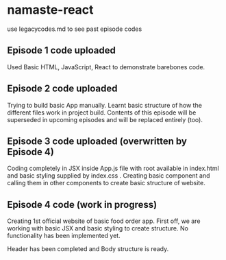 # namaste-react

use legacycodes.md to see past episode codes

## Episode 1 code uploaded

Used Basic HTML, JavaScript, React to demonstrate barebones code.

## Episode 2 code uploaded

Trying to build basic App manually. Learnt basic structure of how the different files work in project build. Contents of this episode will be superseded in upcoming episodes and will be replaced entirely (too).

## Episode 3 code uploaded (overwritten by Episode 4)

Coding completely in JSX inside App.js file with root available in index.html and basic styling supplied by index.css . Creating basic component and calling them in other components to create basic structure of website.

## Episode 4 code (work in progress)

Creating 1st official website of basic food order app. First off, we are working with basic JSX and basic styling to create structure. No functionality has been implemented yet.

Header has been completed and Body structure is ready.
